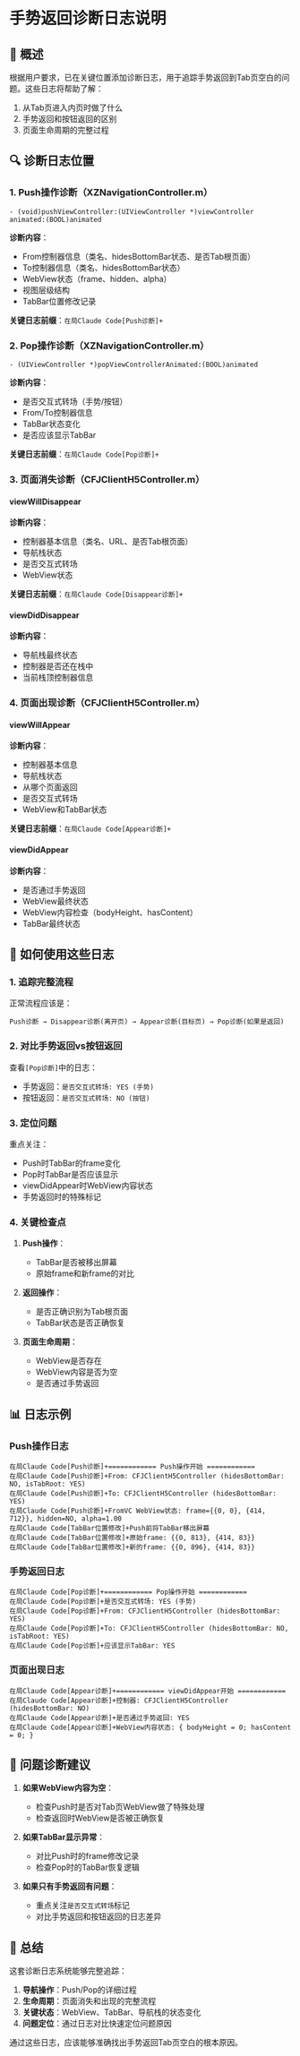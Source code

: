 # 手势返回诊断日志说明

## 📌 概述

根据用户要求，已在关键位置添加诊断日志，用于追踪手势返回到Tab页空白的问题。这些日志将帮助了解：

1. 从Tab页进入内页时做了什么
2. 手势返回和按钮返回的区别
3. 页面生命周期的完整过程

## 🔍 诊断日志位置

### 1. Push操作诊断（XZNavigationController.m）

```objc
- (void)pushViewController:(UIViewController *)viewController animated:(BOOL)animated
```

**诊断内容**：
- From控制器信息（类名、hidesBottomBar状态、是否Tab根页面）
- To控制器信息（类名、hidesBottomBar状态）
- WebView状态（frame、hidden、alpha）
- 视图层级结构
- TabBar位置修改记录

**关键日志前缀**：`在局Claude Code[Push诊断]+`

### 2. Pop操作诊断（XZNavigationController.m）

```objc
- (UIViewController *)popViewControllerAnimated:(BOOL)animated
```

**诊断内容**：
- 是否交互式转场（手势/按钮）
- From/To控制器信息
- TabBar状态变化
- 是否应该显示TabBar

**关键日志前缀**：`在局Claude Code[Pop诊断]+`

### 3. 页面消失诊断（CFJClientH5Controller.m）

#### viewWillDisappear
**诊断内容**：
- 控制器基本信息（类名、URL、是否Tab根页面）
- 导航栈状态
- 是否交互式转场
- WebView状态

**关键日志前缀**：`在局Claude Code[Disappear诊断]+`

#### viewDidDisappear
**诊断内容**：
- 导航栈最终状态
- 控制器是否还在栈中
- 当前栈顶控制器信息

### 4. 页面出现诊断（CFJClientH5Controller.m）

#### viewWillAppear
**诊断内容**：
- 控制器基本信息
- 导航栈状态
- 从哪个页面返回
- 是否交互式转场
- WebView和TabBar状态

**关键日志前缀**：`在局Claude Code[Appear诊断]+`

#### viewDidAppear
**诊断内容**：
- 是否通过手势返回
- WebView最终状态
- WebView内容检查（bodyHeight、hasContent）
- TabBar最终状态

## 🎯 如何使用这些日志

### 1. 追踪完整流程

正常流程应该是：
```
Push诊断 → Disappear诊断(离开页) → Appear诊断(目标页) → Pop诊断(如果是返回)
```

### 2. 对比手势返回vs按钮返回

查看`[Pop诊断]`中的日志：
- 手势返回：`是否交互式转场: YES (手势)`
- 按钮返回：`是否交互式转场: NO (按钮)`

### 3. 定位问题

重点关注：
- Push时TabBar的frame变化
- Pop时TabBar是否应该显示
- viewDidAppear时WebView内容状态
- 手势返回时的特殊标记

### 4. 关键检查点

1. **Push操作**：
   - TabBar是否被移出屏幕
   - 原始frame和新frame的对比

2. **返回操作**：
   - 是否正确识别为Tab根页面
   - TabBar状态是否正确恢复

3. **页面生命周期**：
   - WebView是否存在
   - WebView内容是否为空
   - 是否通过手势返回

## 📊 日志示例

### Push操作日志
```
在局Claude Code[Push诊断]+============ Push操作开始 ============
在局Claude Code[Push诊断]+From: CFJClientH5Controller (hidesBottomBar: NO, isTabRoot: YES)
在局Claude Code[Push诊断]+To: CFJClientH5Controller (hidesBottomBar: YES)
在局Claude Code[Push诊断]+FromVC WebView状态: frame={{0, 0}, {414, 712}}, hidden=NO, alpha=1.00
在局Claude Code[TabBar位置修改]+Push前将TabBar移出屏幕
在局Claude Code[TabBar位置修改]+原始frame: {{0, 813}, {414, 83}}
在局Claude Code[TabBar位置修改]+新的frame: {{0, 896}, {414, 83}}
```

### 手势返回日志
```
在局Claude Code[Pop诊断]+============ Pop操作开始 ============
在局Claude Code[Pop诊断]+是否交互式转场: YES (手势)
在局Claude Code[Pop诊断]+From: CFJClientH5Controller (hidesBottomBar: YES)
在局Claude Code[Pop诊断]+To: CFJClientH5Controller (hidesBottomBar: NO, isTabRoot: YES)
在局Claude Code[Pop诊断]+应该显示TabBar: YES
```

### 页面出现日志
```
在局Claude Code[Appear诊断]+============ viewDidAppear开始 ============
在局Claude Code[Appear诊断]+控制器: CFJClientH5Controller (hidesBottomBar: NO)
在局Claude Code[Appear诊断]+是否通过手势返回: YES
在局Claude Code[Appear诊断]+WebView内容状态: { bodyHeight = 0; hasContent = 0; }
```

## 🔧 问题诊断建议

1. **如果WebView内容为空**：
   - 检查Push时是否对Tab页WebView做了特殊处理
   - 检查返回时WebView是否被正确恢复

2. **如果TabBar显示异常**：
   - 对比Push时的frame修改记录
   - 检查Pop时的TabBar恢复逻辑

3. **如果只有手势返回有问题**：
   - 重点关注`是否交互式转场`标记
   - 对比手势返回和按钮返回的日志差异

## 📝 总结

这套诊断日志系统能够完整追踪：

1. **导航操作**：Push/Pop的详细过程
2. **生命周期**：页面消失和出现的完整流程
3. **关键状态**：WebView、TabBar、导航栈的状态变化
4. **问题定位**：通过日志对比快速定位问题原因

通过这些日志，应该能够准确找出手势返回Tab页空白的根本原因。